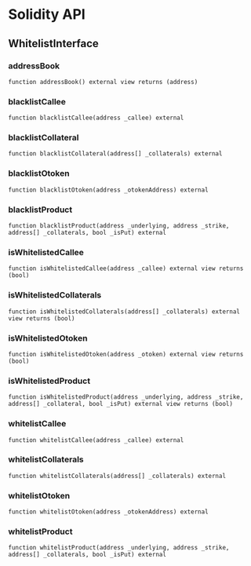 # Solidity API

## WhitelistInterface

### addressBook

```solidity
function addressBook() external view returns (address)
```

### blacklistCallee

```solidity
function blacklistCallee(address _callee) external
```

### blacklistCollateral

```solidity
function blacklistCollateral(address[] _collaterals) external
```

### blacklistOtoken

```solidity
function blacklistOtoken(address _otokenAddress) external
```

### blacklistProduct

```solidity
function blacklistProduct(address _underlying, address _strike, address[] _collaterals, bool _isPut) external
```

### isWhitelistedCallee

```solidity
function isWhitelistedCallee(address _callee) external view returns (bool)
```

### isWhitelistedCollaterals

```solidity
function isWhitelistedCollaterals(address[] _collaterals) external view returns (bool)
```

### isWhitelistedOtoken

```solidity
function isWhitelistedOtoken(address _otoken) external view returns (bool)
```

### isWhitelistedProduct

```solidity
function isWhitelistedProduct(address _underlying, address _strike, address[] _collateral, bool _isPut) external view returns (bool)
```

### whitelistCallee

```solidity
function whitelistCallee(address _callee) external
```

### whitelistCollaterals

```solidity
function whitelistCollaterals(address[] _collaterals) external
```

### whitelistOtoken

```solidity
function whitelistOtoken(address _otokenAddress) external
```

### whitelistProduct

```solidity
function whitelistProduct(address _underlying, address _strike, address[] _collaterals, bool _isPut) external
```

